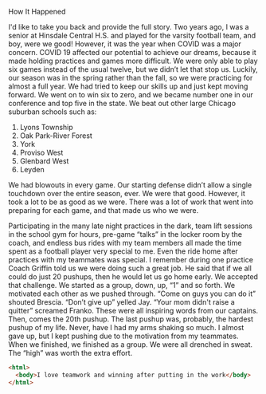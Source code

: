 How It Happened

I'd like to take you back and provide the full story. Two years ago, I was a senior at Hinsdale Central H.S. and played for the varsity football team, and boy, were we good! However, it was the year when COVID was a major concern. COVID 19 affected our potential to achieve our dreams, because it made holding practices and games more difficult. We were only able to play six games instead of the usual twelve, but we didn’t let that stop us.  Luckily, our season was in the spring rather than the fall, so we were practicing for almost a full year.  We had tried to keep our skills up and just kept moving forward.  We went on to win six to zero, and we became number one in our conference and top five in the state. We beat out other large Chicago suburban schools such as:


1. Lyons Township
2. Oak Park-River Forest
3. York
4. Proviso West
5. Glenbard West
6. Leyden

We had blowouts in every game. Our starting defense didn’t allow a single touchdown over the entire season, ever. We were that good. However, it took a lot to be as good as we were. There was a lot of work that went into preparing for each game, and that made us who we were. 


Participating in the many late night practices in the dark, team lift sessions in the school gym for hours, pre-game “talks” in the locker room by the coach, and endless bus rides with my team members all made the time spent as a football player very special to me. Even the ride home after practices with my teammates was special. I remember during one practice Coach Griffin told us we were doing such a great job. He said that if we all could do just 20 pushups, then he would let us go home early. We accepted that challenge. We started as a group, down, up, “1” and so forth. We motivated each other as we pushed through. “Come on guys you can do it” shouted Brescia. “Don’t give up” yelled Jay. “Your mom didn't raise a quitter” screamed Franko. These were all inspiring words from our captains. Then, comes the 20th pushup. The last pushup was, probably, the hardest pushup of my life. Never, have I had my arms shaking so much. I almost gave up, but I kept pushing due to the motivation from my teammates. When we finished, we finished as a group. We were all drenched in sweat. The “high” was worth the extra effort.


```HTML
<html>
  <body>I love teamwork and winning after putting in the work</body>
</html>
```
